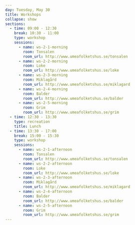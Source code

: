 ```yaml
---
day: Tuesday, May 30
title: Workshops
collapse: show
sections:
  - time: 09:00 - 12:30
    break: 10:30 - 11:00
    type: workshop
    sessions:
      - name: ws-2-1-morning
        room: Tonsalen
        room_url: http://www.umeafolketshus.se/tonsalen
      - name: ws-2-2-morning
        room: Loke
        room_url: http://www.umeafolketshus.se/loke
      - name: ws-2-3-morning
        room: Miklagård
        room_url: http://www.umeafolketshus.se/miklagard
      - name: ws-2-4-morning
        room: Balder
        room_url: http://www.umeafolketshus.se/balder
      - name: ws-2-5-morning
        room: Grim
        room_url: http://www.umeafolketshus.se/grim
  - time: 12:30 - 13:30
    type: recreation
    title: Lunch
  - time: 13:30 - 17:00
    break: 15:00 - 15:30
    type: workshop
    sessions:
      - name: ws-2-1-afternoon
        room: Tonsalen
        room_url: http://www.umeafolketshus.se/tonsalen
      - name: ws-2-2-afternoon
        room: Loke
        room_url: http://www.umeafolketshus.se/loke
      - name: ws-2-3-afternoon
        room: Miklagård
        room_url: http://www.umeafolketshus.se/miklagard
      - name: ws-2-4-afternoon
        room: Balder
        room_url: http://www.umeafolketshus.se/balder
      - name: ws-2-5-afternoon
        room: Grim
        room_url: http://www.umeafolketshus.se/grim
---
```

